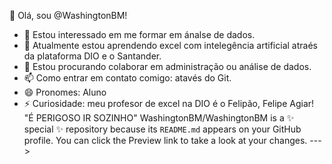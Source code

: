 👋 Olá, sou @WashingtonBM!
- 👀 Estou interessado em me formar em ánalse de dados.
- 🌱 Atualmente estou aprendendo excel com intelegência artificial atraés da plataforma DIO e o Santander.
- 💞️ Estou procurando colaborar em administração ou análise de dados.
- 📫 Como entrar em contato comigo: atavés do Git.
- 😄 Pronomes: Aluno
- ⚡ Curiosidade: meu profesor de excel na DIO é o Felipão, Felipe Agiar! "É PERIGOSO IR SOZINHO"
WashingtonBM/WashingtonBM is a ✨ special ✨ repository because its `README.md`  appears on your GitHub profile.
You can click the Preview link to take a look at your changes.
--->
